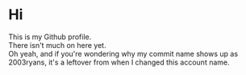 # Hi
This is my Github profile.  
There isn't much on here yet.  
Oh yeah, and if you're wondering why my commit name shows up as 2003ryans, it's a leftover from when I changed this account name.
